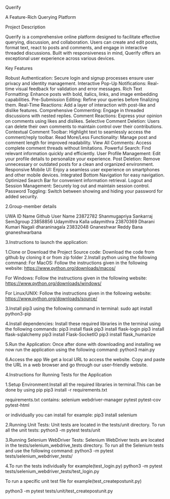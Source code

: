 Querify

A Feature-Rich Querying Platform

Project Description

Querify is a comprehensive online platform designed to facilitate effective querying, discussion, and collaboration. Users can create and edit posts, format text, react to posts and comments, and engage in interactive threaded discussions. Built with responsiveness in mind, Querify offers an exceptional user experience across various devices.

Key Features

Robust Authentication: Secure login and signup processes ensure user privacy and identity management.
Interactive Pop-Up Notifications: Real-time visual feedback for validation and error messages.
Rich Text Formatting: Enhance posts with bold, italics, links, and image embedding capabilities.
Pre-Submission Editing: Refine your queries before finalizing them.
Real-Time Reactions: Add a layer of interaction with post-like and dislike features.
Comprehensive Commenting: Engage in threaded discussions with nested replies.
Comment Reactions: Express your opinion on comments using likes and dislikes.
Selective Comment Deletion: Users can delete their own comments to maintain control over their contributions.
Contextual Comment Toolbar: Highlight text to seamlessly access the comment/reply toolbar.
Read More/Less Functionality: Manage post and comment length for improved readability.
View All Comments: Access complete comment threads without limitations.
Powerful Search: Find relevant information quickly and efficiently.
User Profile Management: Edit your profile details to personalize your experience.
Post Deletion: Remove unnecessary or outdated posts for a clean and organized environment.
Responsive Mobile UI: Enjoy a seamless user experience on smartphones and other mobile devices.
Integrated Bottom Navigation for easy navigation.
Optimized Search Bar for convenient information retrieval.
Logout and Session Management: Securely log out and maintain session control.
Password Toggling: Switch between showing and hiding your password for added security.


2.Group-member details

UWA ID	        Name	                    Github User Name
23872782	Shanmugapriya Sankarraj	        Sem3group
23858856	Udaymithra Kalla	            udaymithra
23870369	Dharani Kumari Nagali	        dharaninagala
23832048	Gnaneshwar Reddy Bana	        gnaneshwarbana



3.Instructions to launch the application:

1.Clone or Download the Project Source code:
Download the code from github by cloning it or from zip folder 
2.Install python using the following command:
For MacOS:
Follow the instructions given in the following website:
https://www.python.org/downloads/macos/

For Windows:
Follow the instructions given in the following website:
https://www.python.org/downloads/windows/

For Linux/UNIX:
Follow the instructions given in the following website:
https://www.python.org/downloads/source/

3.Install pip3 using the following command in terminal:
sudo apt install python3-pip

4.Install dependencies:
Install these required libraries in the terminal using the following commands:
pip3 install flask
pip3 install flask-login
pip3 install flask-sqlalchemy
pip3 install Flask-SocketIO
pip3 install flask_humanize

5.Run the Application:
Once after done with downloading and installing we now run the application using the following command:
python3 main.py 

6.Access the app
We get a local URL to access the website. Copy and paste the URL in a web browser and go through our user-friendly website. 


4.Instructions for Running Tests for the Application

1.Setup Environment:Install all the required libraries in terminal.This can be done by using pip 
pip3 install -r requirements.txt

requirements.txt contains:
selenium
webdriver-manager
pytest
pytest-cov
pytest-html

or individually you can install  for example: pip3 install selenium

2.Running Unit Tests:
Unit tests are located in the tests/unit directory. To run all the unit tests:
python3 -m pytest tests/unit 

3.Running Selenium WebDriver Tests:
Selenium WebDriver tests are located in the tests/selenium_webdrive_tests directory. To run all the Selenium tests and  use the following command:
python3 -m pytest tests/selenium_webdriver_tests/

4.To run the tests individually for example(test_login.py)
python3 -m pytest tests/selenium_webdriver_tests/test_login.py

To run a specific unit test file for example(test_createpostunit.py)

python3 -m pytest tests/unit/test_createpostunit.py





